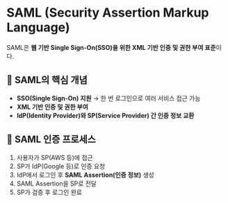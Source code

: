 # SAML (Security Assertion Markup Language)

SAML은 **웹 기반 Single Sign-On(SSO)을 위한 XML 기반 인증 및 권한 부여 표준**이다.

## 📌 SAML의 핵심 개념
- **SSO(Single Sign-On) 지원** → 한 번 로그인으로 여러 서비스 접근 가능
- **XML 기반 인증 및 권한 부여**
- **IdP(Identity Provider)와 SP(Service Provider) 간 인증 정보 교환**

## 🔄 SAML 인증 프로세스
1. 사용자가 SP(AWS 등)에 접근
2. SP가 IdP(Google 등)로 인증 요청
3. IdP에서 로그인 후 **SAML Assertion(인증 정보)** 생성
4. SAML Assertion을 SP로 전달
5. SP가 검증 후 로그인 완료